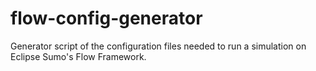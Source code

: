 # flow-config-generator
Generator script of the configuration files needed to run a simulation on Eclipse Sumo's Flow Framework.
